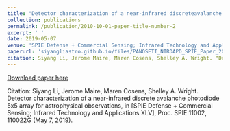 ```yaml
---
title: "Detector characterization of a near-infrared discreteavalanche photodiode 5x5 array for astrophysical observations"
collection: publications
permalink: /publication/2010-10-01-paper-title-number-2
excerpt: ' '
date: 2019-05-07
venue: 'SPIE Defense + Commercial Sensing; Infrared Technology and Applications XLV, Proc. SPIE 11002'
paperurl: 'siyangliastro.github.io/files/PANOSETI_NIRDAPD_SPIE_Paper_2019.pdf'
citation: Siyang Li, Jerome Maire, Maren Cosens, Shelley A. Wright. "Detector characterization of a near-infrared discrete avalanche photodiode 5x5 array for astrophysical observations," in [\textit{SPIE Defense + Commercial Sensing; Infrared Technology and Applications XLV}], \textit{Proc. SPIE 11002}, 110022G (May 7, 2019).'
---
```


[Download paper here](siyangliastro.github.io/files/PANOSETI_NIRDAPD_SPIE_Paper_2019.pdf)

Citation: Siyang Li, Jerome Maire, Maren Cosens, Shelley A. Wright. Detector characterization of a near-infrared discrete avalanche photodiode 5x5 array for astrophysical observations, in [SPIE Defense + Commercial Sensing; Infrared Technology and Applications XLV], Proc. SPIE 11002, 110022G (May 7, 2019).
